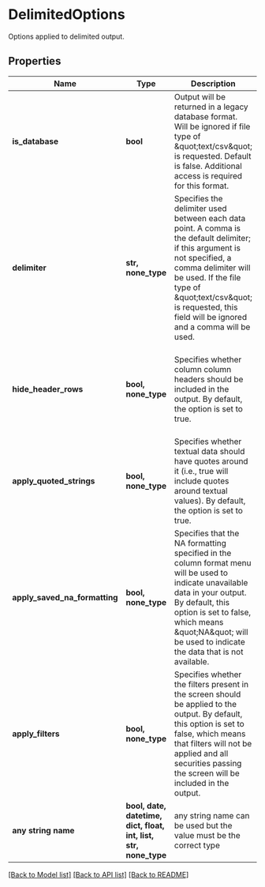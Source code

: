 # DelimitedOptions

Options applied to delimited output.

## Properties
Name | Type | Description | Notes
------------ | ------------- | ------------- | -------------
**is_database** | **bool** | Output will be returned in a legacy database format.  Will be ignored if file type of \&quot;text/csv\&quot; is requested.  Default is false.  Additional access is required for this format. | [optional]  if omitted the server will use the default value of False
**delimiter** | **str, none_type** | Specifies the delimiter used between each data point.  A comma is the default delimiter; if this argument is not specified, a comma delimiter will be used.  If the file type of \&quot;text/csv\&quot; is requested, this field will be ignored and a comma will be used. | [optional]  if omitted the server will use the default value of ","
**hide_header_rows** | **bool, none_type** | Specifies whether column column headers should be included in the output. By default, the option is set to true. | [optional]  if omitted the server will use the default value of True
**apply_quoted_strings** | **bool, none_type** | Specifies whether textual data should have quotes around it (i.e., true will include quotes around textual values). By default, the option is set to true. | [optional]  if omitted the server will use the default value of True
**apply_saved_na_formatting** | **bool, none_type** | Specifies that the NA formatting specified in the column format menu will be used to indicate unavailable data in your output. By default, this option is set to false, which means \&quot;NA\&quot; will be used to indicate the data that is not available. | [optional]  if omitted the server will use the default value of False
**apply_filters** | **bool, none_type** | Specifies whether the filters present in the screen should be applied to the output. By default, this option is set to false, which means that filters will not be applied and all securities passing the screen will be included in the output. | [optional]  if omitted the server will use the default value of False
**any string name** | **bool, date, datetime, dict, float, int, list, str, none_type** | any string name can be used but the value must be the correct type | [optional]

[[Back to Model list]](../README.md#documentation-for-models) [[Back to API list]](../README.md#documentation-for-api-endpoints) [[Back to README]](../README.md)


